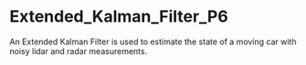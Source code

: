 # Extended_Kalman_Filter_P6
An Extended Kalman Filter is used to estimate the state of a moving car with noisy lidar and radar measurements. 
